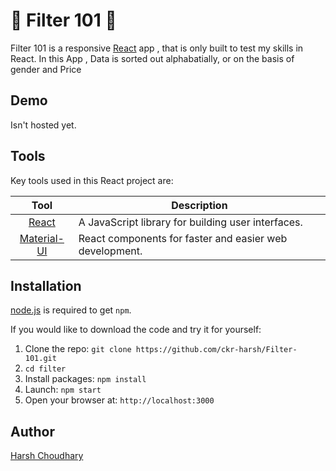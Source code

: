 # 🥇 Filter 101 🥇

Filter 101 is a responsive [React](http://facebook.github.io/react/index.html) app , that is only built to test my skills in React. In this App , Data is sorted out alphabatially, or on the basis of gender and Price

## Demo

Isn't hosted yet.

## Tools

Key tools used in this React project are:

|                        Tool                         | Description                                             |
| :-------------------------------------------------: | ------------------------------------------------------- |
| [React](http://facebook.github.io/react/index.html) | A JavaScript library for building user interfaces.      |
|       [Material-UI](https://material-ui.com/)       | React components for faster and easier web development. |

## Installation

[node.js](http://nodejs.org/download/) is required to get `npm`.

If you would like to download the code and try it for yourself:

1. Clone the repo: `git clone https://github.com/ckr-harsh/Filter-101.git`
2. `cd filter`
3. Install packages: `npm install`
4. Launch: `npm start`
5. Open your browser at: `http://localhost:3000`

## Author

[Harsh Choudhary](https://github.com/ckr-Harsh/)
